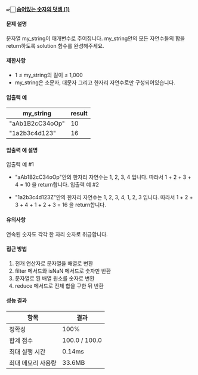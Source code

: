#### 👉🏻 [숨어있는 숫자의 덧셈 (1)](https://school.programmers.co.kr/learn/courses/30/lessons/120851)

#### 문제 설명

문자열 my_string이 매개변수로 주어집니다. my_string안의 모든 자연수들의 합을 return하도록 solution 함수를 완성해주세요.

#### 제한사항

- 1 ≤ my_string의 길이 ≤ 1,000
- my_string은 소문자, 대문자 그리고 한자리 자연수로만 구성되어있습니다.

#### 입출력 예

| my_string       | result |
| --------------- | ------ |
| "aAb1B2cC34oOp" | 10     |
| "1a2b3c4d123"   | 16     |

#### 입출력 예 설명

입출력 예 #1

- "aAb1B2cC34oOp"안의 한자리 자연수는 1, 2, 3, 4 입니다. 따라서 1 + 2 + 3 + 4 = 10 을 return합니다.
  입출력 예 #2

- "1a2b3c4d123Z"안의 한자리 자연수는 1, 2, 3, 4, 1, 2, 3 입니다. 따라서 1 + 2 + 3 + 4 + 1 + 2 + 3 = 16 을 return합니다.

#### 유의사항

연속된 숫자도 각각 한 자리 숫자로 취급합니다.

#### 접근 방법

1. 전개 연산자로 문자열을 배열로 변환
2. filter 메서드와 isNaN 메서드로 숫자만 반환
3. 문자열로 된 배열 원소를 숫자로 변환
4. reduce 메서드로 전체 합을 구한 뒤 반환

#### 성능 결과

| 항목               | 결과          |
| ------------------ | ------------- |
| 정확성             | 100%          |
| 합계 점수          | 100.0 / 100.0 |
| 최대 실행 시간     | 0.14ms        |
| 최대 메모리 사용량 | 33.6MB        |
